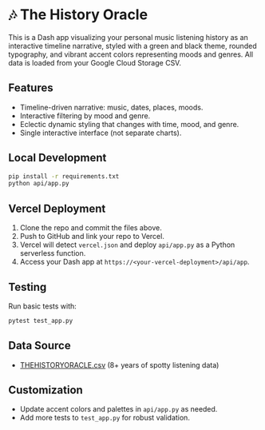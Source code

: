 # 🎶 The History Oracle

This is a Dash app visualizing your personal music listening history as an interactive timeline narrative, styled with a green and black theme, rounded typography, and vibrant accent colors representing moods and genres. All data is loaded from your Google Cloud Storage CSV.

## Features
- Timeline-driven narrative: music, dates, places, moods.
- Interactive filtering by mood and genre.
- Eclectic dynamic styling that changes with time, mood, and genre.
- Single interactive interface (not separate charts).

## Local Development

```bash
pip install -r requirements.txt
python api/app.py
```

## Vercel Deployment

1. Clone the repo and commit the files above.
2. Push to GitHub and link your repo to Vercel.
3. Vercel will detect `vercel.json` and deploy `api/app.py` as a Python serverless function.
4. Access your Dash app at `https://<your-vercel-deployment>/api/app`.

## Testing

Run basic tests with:
```bash
pytest test_app.py
```

## Data Source

- [THEHISTORYORACLE.csv](https://storage.googleapis.com/workthisfucker/THEHISTORYORACLE.csv) (8+ years of spotty listening data)

## Customization

- Update accent colors and palettes in `api/app.py` as needed.
- Add more tests to `test_app.py` for robust validation.
